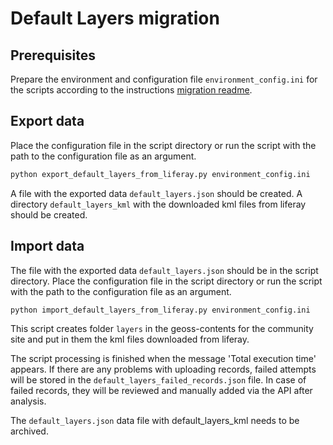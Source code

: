 # Default Layers migration

## Prerequisites

Prepare the environment and configuration file `environment_config.ini` for the scripts according to the instructions [migration readme](../../README.md).

## Export data

Place the configuration file in the script directory or run the script with the path to the configuration file as an argument.

```sh
python export_default_layers_from_liferay.py environment_config.ini
```

A file with the exported data `default_layers.json` should be created.
A directory `default_layers_kml` with the downloaded kml files from liferay should be created.

## Import data

The file with the exported data `default_layers.json` should be in the script directory.
Place the configuration file in the script directory or run the script with the path to the configuration file as an argument.

```sh
python import_default_layers_from_liferay.py environment_config.ini
```

This script creates folder `layers` in the geoss-contents for the community site and put in them the kml files downloaded from liferay.

The script processing is finished when the message 'Total execution time' appears.
If there are any problems with uploading records, failed attempts will be stored in the `default_layers_failed_records.json` file.
In case of failed records, they will be reviewed and manually added via the API after analysis.

The `default_layers.json` data file with default_layers_kml needs to be archived.
